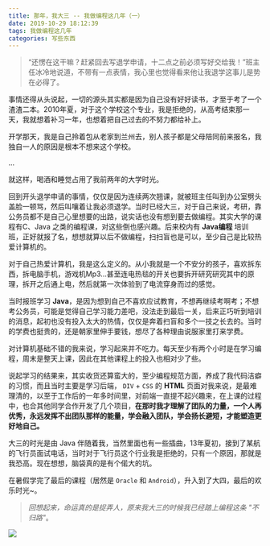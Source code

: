 ```yaml
---
title: 那年，我大三 -- 我做编程这几年（一）
date: 2019-10-29 18:12:39
tags: 我做编程这几年
categories: 写些东西
---
```


> “还愣在这干嘛？赶紧回去写退学申请，十二点之前必须写好交给我！”班主任冰冷地说道，不带有一点表情，我心里也觉得看来他让我退学这事儿是势在必得了。

事情还得从头说起，一切的源头其实都是因为自己没有好好读书，才至于考了一个渣渣二本。2010年夏，对于这个学校这个专业，我是拒绝的，从高考结束那一天，我就想着补习一年，也想着把自己过去的不努力都给补上。

开学那天，我是自己拎着包从老家到兰州去，别人孩子都是父母陪同前来报名，我独自一人的原因是根本不想来这个学校。

...

就这样，喝酒和睡觉占用了我前两年的大学时光。

回到开头退学申请的事情，仅仅是因为连续两次翘课，就被班主任叫到办公室劈头盖脸一顿骂，然后叫嚷着让我必须退学。当时已经大三，对于自己来说，考研，靠公务员都不是自己心里想要的出路，说实话也没有想到要去做编程。其实大学的课程有C、Java 之类的编程课，对这些倒也感兴趣。后来校内有 **Java编程** 培训班，正好就报了名，想想就算以后不做编程，扫扫盲也是可以，至少自己是比较热爱计算机的。

对于自己热爱计算机，我是这么定义的。从小我就是一个不安分的孩子，喜欢拆东西，拆电脑手机，游戏机Mp3...甚至连电热毯的开关也要拆开研究研究其中的原理，拆开之后通上电，然后就第一次体验到了电流穿身而过的感觉。

当时报班学习 **Java**，是因为想到自己不喜欢应试教育，不想再继续考啊考；不想考公务员，可能是觉得自己学习能力差吧，没法走到最后一关，后来正巧听到培训的消息，起初也没有投入太大的热情，仅仅是奔着扫盲和多个一技之长去的。当时的学费也挺贵的，还是朝家里伸手要钱，想尽了各种理由说服家里打来学费。

对计算机基础不错的我来说，学习起来并不吃力。每天至少有两个小时是在学习编程，周末是整天上课，因此在其他课程上的投入也相对少了些。

说起学习的结果来，其实收货还算蛮大的，至少编程规范方面，养成了我代码洁癖的习惯，而且当时主要是学习后端， `DIV` + `CSS` 的 **HTML** 页面对我来说，是最难理清的，以至于工作后的一年多时间里，对前端一直提不起兴趣来，在上课的过程中，也合其他同学合作开发了几个项目，**在那时我才理解了团队的力量，一个人再优秀，永远发挥不出团队那样的能量，学会融入团队，学会扬长避短，才能塑造更好地自己。**

大三的时光是由 Java 伴随着我，当然里面也有一些插曲，13年夏初，接到了某航的飞行员面试电话，当时对于飞行员这个行业我是拒绝的，只有一个原因，那就是我恐高。现在想想，脑袋真的是有个偌大的坑。

在暑假学完了最后的课程（居然是 `Oracle` 和 `Android`），升入到了大四，最后的欢乐时光~。

> *回想起来，命运真的是捉弄人，原来我大三的时候我已经踏上编程这条 "不归路"*。

![](http://images.iamtaoxin.com/2019-10-29-05177dc1104f6272271a8ad00e15fb17.jpg)